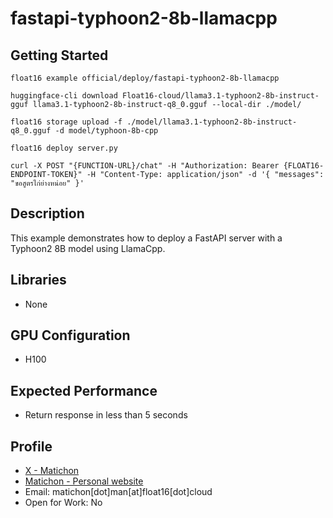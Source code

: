 # fastapi-typhoon2-8b-llamacpp

## Getting Started

```
float16 example official/deploy/fastapi-typhoon2-8b-llamacpp

huggingface-cli download Float16-cloud/llama3.1-typhoon2-8b-instruct-gguf llama3.1-typhoon2-8b-instruct-q8_0.gguf --local-dir ./model/

float16 storage upload -f ./model/llama3.1-typhoon2-8b-instruct-q8_0.gguf -d model/typhoon-8b-cpp

float16 deploy server.py

curl -X POST "{FUNCTION-URL}/chat" -H "Authorization: Bearer {FLOAT16-ENDPOINT-TOKEN}" -H "Content-Type: application/json" -d '{ "messages": "ขอสูตรไก่ย่างหน่อย" }'
```

## Description

This example demonstrates how to deploy a FastAPI server with a Typhoon2 8B model using LlamaCpp.

## Libraries 

- None

## GPU Configuration

- H100

## Expected Performance

- Return response in less than 5 seconds

## Profile

- [X - Matichon](https://x.com/KMatiDev1)
- [Matichon - Personal website](https://matichon.me)
- Email: matichon[dot]man[at]float16[dot]cloud
- Open for Work: No